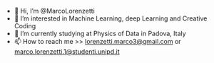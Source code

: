- 👋 Hi, I’m @MarcoLorenzetti
- 👀 I’m interested in Machine Learning, deep Learning and Creative Coding
- 🌱 I’m currently studying at Physics of Data in Padova, Italy
- 📫 How to reach me >> lorenzetti.marco3@gmail.com or marco.lorenzetti.1@studenti.unipd.it
